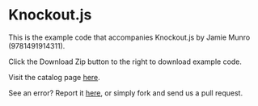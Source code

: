 Knockout.js
===========

This is the example code that accompanies Knockout.js by Jamie Munro (9781491914311).

Click the Download Zip button to the right to download example code.

Visit the catalog page [here](http://shop.oreilly.com/product/0636920035367.do).

See an error? Report it [here](http://oreilly.com/catalog/errata.csp?isbn=0636920035367), or simply fork and send us a pull request.
